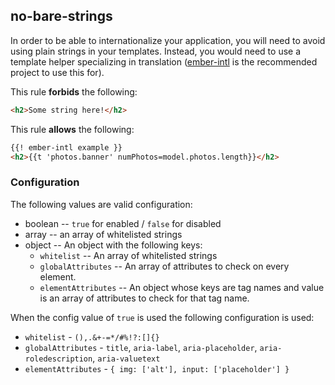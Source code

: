 ## no-bare-strings

In order to be able to internationalize your application, you will need to avoid using plain strings in your templates. Instead, you would need to use a template helper specializing in translation ([ember-intl](https://github.com/ember-intl/ember-intl) is the recommended project to use this for).

This rule **forbids** the following:

``` html
<h2>Some string here!</h2>
```

This rule **allows** the following:

``` html
{{! ember-intl example }}
<h2>{{t 'photos.banner' numPhotos=model.photos.length}}</h2>
```

### Configuration

 The following values are valid configuration:

   * boolean -- `true` for enabled / `false` for disabled
   * array -- an array of whitelisted strings
   * object -- An object with the following keys:
     * `whitelist` -- An array of whitelisted strings
     * `globalAttributes` -- An array of attributes to check on every element.
     * `elementAttributes` -- An object whose keys are tag names and value is an array of attributes to check for that tag name.

When the config value of `true` is used the following configuration is used:
 * `whitelist` - `(),.&+-=*/#%!?:[]{}`
 * `globalAttributes` - `title`, `aria-label`, `aria-placeholder`, `aria-roledescription`, `aria-valuetext`
 * `elementAttributes` - `{ img: ['alt'], input: ['placeholder'] }`
